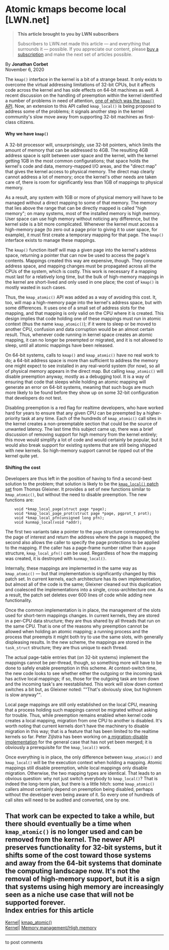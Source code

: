 # Atomic kmaps become local [LWN.net]

> **This article brought to you by LWN subscribers**
> 
> Subscribers to LWN.net made this article — and everything that surrounds it — possible. If you appreciate our content, please [buy a subscription](/Promo/nst-nag3/subscribe) and make the next set of articles possible. 

By **Jonathan Corbet**  
November 6, 2020 

The `kmap()` interface in the kernel is a bit of a strange beast. It only exists to overcome the virtual addressing limitations of 32-bit CPUs, but it affects code across the kernel and has side effects on 64-bit machines as well. A recent discussion on the handling of preemption within the kernel identified a number of problems in need of attention, [one of which was the `kmap()` API](/Articles/831678/#highmem). Now, an extension to this API called `kmap_local()` is being proposed to address some of the problems; it signals another step in the kernel community's slow move away from supporting 32-bit machines as first-class citizens. 

#### Why we have `kmap()`

A 32-bit processor will, unsurprisingly, use 32-bit pointers, which limits the amount of memory that can be addressed to 4GB. The resulting 4GB address space is split between user space and the kernel, with the kernel getting 1GB in the most common configurations; that space holds the kernel's code and data, memory-mapped I/O areas, and the "direct map" that gives the kernel access to physical memory. The direct map clearly cannot address a lot of memory; once the kernel's other needs are taken care of, there is room for significantly less than 1GB of mappings to physical memory. 

As a result, any system with 1GB or more of physical memory will have to be managed without a direct mapping to some of that memory. The memory that lies above the range that can be directly mapped is called "high memory"; on many systems, most of the installed memory is high memory. User space can use high memory without noticing any difference, but the kernel side is a bit more complicated. Whenever the kernel must access a high-memory page (to zero out a page prior to giving it to user space, for example), it must first create a temporary mapping for that page. The `kmap()` interface exists to manage these mappings. 

The `kmap()` function itself will map a given page into the kernel's address space, returning a pointer that can now be used to access the page's contents. Mappings created this way are expensive, though. They consume address space, and mapping changes must be propagated across all the CPUs of the system, which is costly. This work is necessary if a mapping must last for a relatively long time, but the bulk of high-memory mappings in the kernel are short-lived and only used in one place; the cost of `kmap()` is mostly wasted in such cases. 

Thus, the `kmap_atomic()` API was added as a way of avoiding this cost. It, too, will map a high-memory page into the kernel's address space, but with some differences. It uses one of a small set of address slots for the mapping, and that mapping is only valid on the CPU where it is created. This design implies that code holding one of these mappings must run in atomic context (thus the name `kmap_atomic()`); if it were to sleep or be moved to another CPU, confusion and data corruption would be an almost certain result. Thus, whenever code running in kernel space creates an atomic mapping, it can no longer be preempted or migrated, and it is not allowed to sleep, until all atomic mappings have been released. 

On 64-bit systems, calls to `kmap()` and `kmap_atomic()` have no real work to do; a 64-bit address space is more than sufficient to address the memory one might expect to see installed in any real-world system (for now), so all of physical memory appears in the direct map. But calling `kmap_atomic()` will disable preemption anyway, mostly as a debugging tool. It is a way of ensuring that code that sleeps while holding an atomic mapping will generate an error on 64-bit systems, meaning that such bugs are much more likely to be found before they show up on some 32-bit configuration that developers do not test. 

Disabling preemption is a red flag for realtime developers, who have worked hard for years to ensure that any given CPU can be preempted by a higher-priority task at any time. Each of the hundreds of `kmap_atomic()` call sites in the kernel creates a non-preemptable section that could be the source of unwanted latency. The last time this subject came up, there was a brief discussion of removing support for high memory from the kernel entirely; this move would simplify a lot of code and would certainly be popular, but it would also break support for existing systems that are still being shipped with new kernels. So high-memory support cannot be ripped out of the kernel quite yet. 

#### Shifting the cost

Developers are thus left in the position of having to find a second-best solution to the problem; that solution is likely to be the [`kmap_local()` patch set](/ml/linux-kernel/20201103092712.714480842@linutronix.de/) from Thomas Gleixner. It provides a set of new functions similar to `kmap_atomic()`, but without the need to disable preemption. The new functions are: 
    
    
        void *kmap_local_page(struct page *page);
        void *kmap_local_page_prot(struct page *page, pgprot_t prot);
        void *kmap_local_pfn(unsigned long pfn);
        void kunmap_local(void *addr);
    

The first two variants take a pointer to the `page` structure corresponding to the page of interest and return the address where the page is mapped; the second also allows the caller to specify the page protections to be applied to the mapping. If the caller has a page-frame number rather than a `page` structure, `kmap_local_pfn()` can be used. Regardless of how the mapping was created, it is destroyed with `kunmap_local()`. 

Internally, these mappings are implemented in the same way as `kmap_atomic()` — but that implementation is significantly changed by this patch set. In current kernels, each architecture has its own implementation, but almost all of the code is the same; Gleixner cleaned out this duplication and coalesced the implementations into a single, cross-architecture one. As a result, the patch set deletes over 600 lines of code while adding new functionality. 

Once the common implementation is in place, the management of the slots used for short-term mappings changes. In current kernels, they are stored in a per-CPU data structure; they are thus shared by all threads that run on the same CPU. That is one of the reasons why preemption cannot be allowed when holding an atomic mapping; a running process and the process that preempts it might both try to use the same slots, with generally displeasing results. In the new scheme, the mappings are stored in the `task_struct` structure; they are thus unique to each thread. 

The actual page-table entries that (on 32-bit systems) implement the mappings cannot be per-thread, though, so something more will have to be done to safely enable preemption in this scheme. At context-switch time, the new code looks to see whether either the outgoing or the incoming task has active local mappings; if so, those for the outgoing task are torn down and the incoming task's are reestablished. This work will slow down context switches a bit but, as Gleixner noted: ""That's obviously slow, but highmem is slow anyway"". 

Local page mappings are still only established on the local CPU, meaning that a process holding such mappings cannot be migrated without asking for trouble. Thus, while preemption remains enabled when kernel code creates a local mapping, migration from one CPU to another is disabled. It's worth noting that current kernels don't have the machinery to disable migration in this way; that is a feature that has been limited to the realtime kernels so far. Peter Zijlstra has been working on [a migration-disable implementation](/ml/linux-kernel/20201023101158.088940906@infradead.org/) for the general case that has not yet been merged; it is obviously a prerequisite for the `kmap_local()` work. 

Once everything is in place, the only difference between `kmap_atomic()` and `kmap_local()` will be the execution context when holding a mapping. Atomic mappings still disable preemption, while local mappings only disable migration. Otherwise, the two mapping types are identical. That leads to an obvious question: why not just switch everybody to `kmap_local()`? That is indeed the long-term plan, but there is a little hitch: some `kmap_atomic()` callers almost certainly depend on preemption being disabled, perhaps without the developer even being aware of it. So every one of hundreds of call sites will need to be audited and converted, one by one. 

That work can be expected to take a while, but there should eventually be a time when `kmap_atomic()` is no longer used and can be removed from the kernel. The newer API preserves functionality for 32-bit systems, but it shifts some of the cost toward those systems and away from the 64-bit systems that dominate the computing landscape now. It's not the removal of high-memory support, but it is a sign that systems using high memory are increasingly seen as a niche use case that will not be supported forever.  
Index entries for this article  
---  
[Kernel](/Kernel/Index)| [kmap_atomic()](/Kernel/Index#kmap_atomic)  
[Kernel](/Kernel/Index)| [Memory management/High memory](/Kernel/Index#Memory_management-High_memory)  
  


* * *

to post comments 
